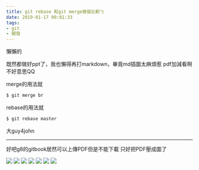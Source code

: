 ```yaml
---
title: git rebase 和git merge做個比較ㄅ
date: 2019-01-17 00:01:33
tags:
- git
- 開發
---
```

懶懶的

既然都做好ppt了，我也懶得再打markdown，畢竟md插圖太麻煩惹
pdf加減看啊不好意思QQ

merge的用法就

```sh
$ git merge br
```

rebase的用法就

```sh
$ git rebase master
```

大guy4john

---

好吧g8的gitbook居然可以上傳PDF但是不能下載
只好把PDF壓成圖了

![](https://imgur.com/zPpjbYF.jpg)
![](https://imgur.com/5o48dRD.jpg)
![](https://imgur.com/ALY8eWZ.jpg)
![](https://imgur.com/Cf6OjOG.jpg)
![](https://imgur.com/nygwXZs.jpg)
![](https://imgur.com/SwbFFfk.jpg)
![](https://imgur.com/j2oTt7K.jpg)